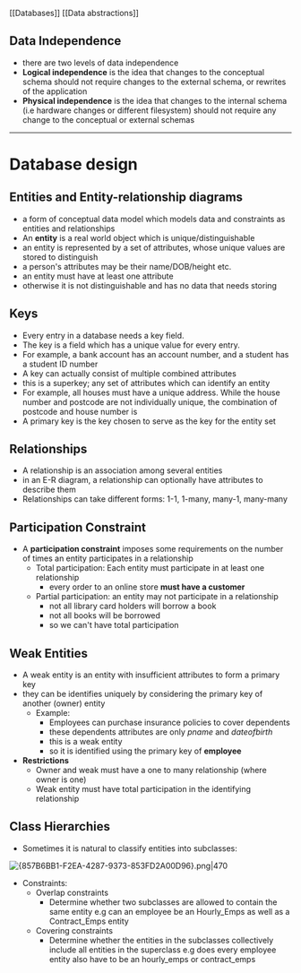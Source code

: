 [[Databases]]
[[Data abstractions]]

## Data Independence

- there are two levels of data independence
- **Logical independence** is the idea that changes to the conceptual schema should not require changes to the external schema, or rewrites of the application
- **Physical independence**  is the idea that changes to the internal schema (i.e hardware changes or different filesystem) should not require any change to the conceptual or external schemas

---

# Database design


## Entities and Entity-relationship diagrams

- a form of conceptual data model which models data and constraints as entities and relationships
- An **entity** is a real world object which is unique/distinguishable
- an entity is represented by a set of attributes, whose unique values are stored to distinguish
- a person's attributes may be their name/DOB/height etc.
- an entity must have at least one attribute
- otherwise it is not distinguishable and has no data that needs storing

## Keys

- Every entry in a database needs a key field.
- The key is a field which has a unique value for every entry.
- For example, a bank account has an account number, and a student has a student ID number
- A key can actually consist of multiple combined attributes
- this is a superkey; any set of attributes which can identify an entity
- For example, all houses must have a unique address. While the house number and postcode are not individually unique, the combination of postcode and house number is
- A primary key is the key chosen to serve as the key for the entity set

## Relationships

- A relationship is an association among several entities
- in an E-R diagram, a relationship can optionally have attributes to describe them
- Relationships can take different forms: 1-1, 1-many, many-1, many-many

## Participation Constraint

- A **participation constraint** imposes some requirements on the number of times an entity participates in a relationship
    - Total participation: Each entity must participate in at least one relationship
        - every order to an online store **must have a customer**
    - Partial participation: an entity may not participate in a relationship
        - not all library card holders will borrow a book
        - not all books will be borrowed
        - so we can't have total participation

## Weak Entities

- A weak entity is an entity with insufficient attributes to form a primary key
- they can be identifies uniquely by considering the primary key of another (owner) entity
    - Example:
        - Employees can purchase insurance policies to cover dependents
        - these dependents attributes are only *pname* and *dateofbirth*
        - this is a weak entity
        - so it is identified using the primary key of **employee**
- **Restrictions**
    - Owner and weak must have a one to many relationship (where owner is one)
    - Weak entity must have total participation in the identifying relationship

## Class Hierarchies

- Sometimes it is natural to classify entities into subclasses:

![{857B6BB1-F2EA-4287-9373-853FD2A00D96}.png|470](ISAheirarchy.png)

- Constraints:
    - Overlap constraints
        - Determine whether two subclasses are allowed to contain the same entity e.g can an employee be an Hourly_Emps as well as a Contract_Emps entity
    - Covering constraints
        - Determine whether the entities in the subclasses collectively include all entities in the superclass e.g does every employee entity also have to be an hourly_emps or contract_emps

